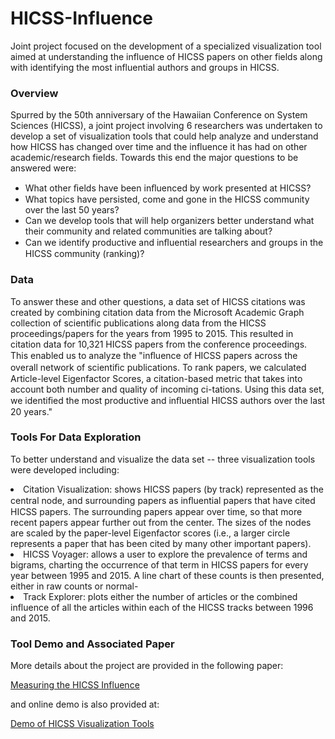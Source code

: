 # HICSS-Influence
Joint project focused on the development of a specialized visualization tool aimed at understanding the influence of HICSS papers on other fields along with identifying the most influential authors and groups in HICSS.

<h3>Overview</h3>

Spurred by the 50th anniversary of the Hawaiian Conference on System Sciences (HICSS), a joint project involving 6 researchers was undertaken to develop a set of visualization tools that could help analyze and understand how HICSS has changed over time and the influence it has had on other academic/research fields.  Towards this end the major questions to be answered were:
<ul>
<li>What other ﬁelds have been inﬂuenced by work presented at HICSS?
<li>What topics have persisted, come and gone in the HICSS community over the last 50 years?
<li>Can we develop tools that will help organizers better understand what their community and related communities are talking about?
<li>Can we identify productive and inﬂuential researchers and groups in the HICSS community (ranking)?
</ul>

<h3>Data</h3>

To answer these and other questions, a data set of HICSS citations was created by combining citation data from the Microsoft Academic Graph collection of scientific publications along data from the HICSS proceedings/papers for the years from 1995 to 2015.  This resulted in citation data for 10,321 HICSS papers from the conference proceedings. This enabled us to analyze the "inﬂuence of HICSS papers across the overall network of scientiﬁc publications. To rank papers, we calculated Article-level Eigenfactor Scores, a citation-based metric that takes into account both number and quality of incoming ci-tations. Using this data set, we identiﬁed the most productive and inﬂuential HICSS authors over the last 20 years."


<h3>Tools For Data Exploration</h3>

To better understand and visualize the data set -- three visualization tools were developed including:

<li> Citation Visualization: shows HICSS papers (by track) represented as the central node, and surrounding papers as inﬂuential papers that have cited HICSS papers. The surrounding papers appear over time, so that more recent papers appear further out from the center. The sizes of the nodes are scaled by the paper-level Eigenfactor scores (i.e., a larger circle represents a paper that has been cited by many other important papers).
<li>HICSS Voyager: allows a user to explore the prevalence of terms and bigrams, charting the occurrence of that term in HICSS papers for every year between 1995 and 2015. A line chart of these counts is then presented, either in raw counts or normal-
<li> Track Explorer: plots either the number of articles or the combined influence of all the articles within each of the HICSS tracks between 1996 and 2015.

<h3>Tool Demo and Associated Paper</h3>

More details about the project are provided in the following paper:

<a href = "http://scholar-dot-eigenfactor-dot-org.s3.amazonaws.com/hicss/HICSS_50.pdf">Measuring the HICSS Influence</a>

and online demo is also provided at:

<a href="http://scholar.eigenfactor.org/hicss">Demo of HICSS Visualization Tools</a>
